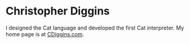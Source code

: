 # Christopher Diggins #

I designed the Cat language and developed the first Cat interpreter. My home page is at [CDiggins.com](http://www.cdiggins.com).
